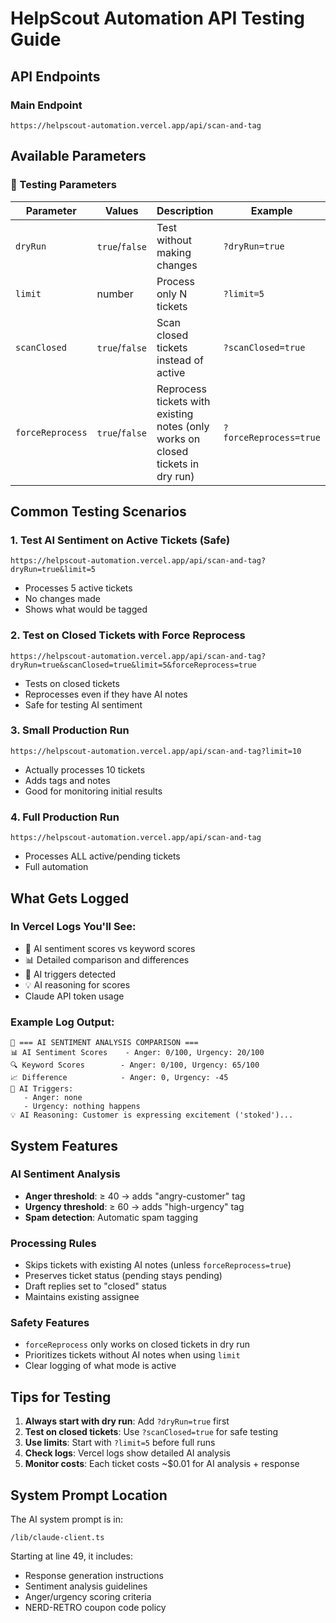 # HelpScout Automation API Testing Guide

## API Endpoints

### Main Endpoint
`https://helpscout-automation.vercel.app/api/scan-and-tag`

## Available Parameters

### 🧪 Testing Parameters

| Parameter | Values | Description | Example |
|-----------|--------|-------------|---------|
| `dryRun` | `true`/`false` | Test without making changes | `?dryRun=true` |
| `limit` | number | Process only N tickets | `?limit=5` |
| `scanClosed` | `true`/`false` | Scan closed tickets instead of active | `?scanClosed=true` |
| `forceReprocess` | `true`/`false` | Reprocess tickets with existing notes (only works on closed tickets in dry run) | `?forceReprocess=true` |

## Common Testing Scenarios

### 1. Test AI Sentiment on Active Tickets (Safe)
```
https://helpscout-automation.vercel.app/api/scan-and-tag?dryRun=true&limit=5
```
- Processes 5 active tickets
- No changes made
- Shows what would be tagged

### 2. Test on Closed Tickets with Force Reprocess
```
https://helpscout-automation.vercel.app/api/scan-and-tag?dryRun=true&scanClosed=true&limit=5&forceReprocess=true
```
- Tests on closed tickets
- Reprocesses even if they have AI notes
- Safe for testing AI sentiment

### 3. Small Production Run
```
https://helpscout-automation.vercel.app/api/scan-and-tag?limit=10
```
- Actually processes 10 tickets
- Adds tags and notes
- Good for monitoring initial results

### 4. Full Production Run
```
https://helpscout-automation.vercel.app/api/scan-and-tag
```
- Processes ALL active/pending tickets
- Full automation

## What Gets Logged

### In Vercel Logs You'll See:
- 🤖 AI sentiment scores vs keyword scores
- 📊 Detailed comparison and differences
- 🎯 AI triggers detected
- 💡 AI reasoning for scores
- Claude API token usage

### Example Log Output:
```
🤖 === AI SENTIMENT ANALYSIS COMPARISON ===
📊 AI Sentiment Scores    - Anger: 0/100, Urgency: 20/100
🔍 Keyword Scores        - Anger: 0/100, Urgency: 65/100
📈 Difference            - Anger: 0, Urgency: -45
🎯 AI Triggers:
   - Anger: none
   - Urgency: nothing happens
💡 AI Reasoning: Customer is expressing excitement ('stoked')...
```

## System Features

### AI Sentiment Analysis
- **Anger threshold**: ≥ 40 → adds "angry-customer" tag
- **Urgency threshold**: ≥ 60 → adds "high-urgency" tag
- **Spam detection**: Automatic spam tagging

### Processing Rules
- Skips tickets with existing AI notes (unless `forceReprocess=true`)
- Preserves ticket status (pending stays pending)
- Draft replies set to "closed" status
- Maintains existing assignee

### Safety Features
- `forceReprocess` only works on closed tickets in dry run
- Prioritizes tickets without AI notes when using `limit`
- Clear logging of what mode is active

## Tips for Testing

1. **Always start with dry run**: Add `?dryRun=true` first
2. **Test on closed tickets**: Use `?scanClosed=true` for safe testing
3. **Use limits**: Start with `?limit=5` before full runs
4. **Check logs**: Vercel logs show detailed AI analysis
5. **Monitor costs**: Each ticket costs ~$0.01 for AI analysis + response

## System Prompt Location

The AI system prompt is in:
```
/lib/claude-client.ts
```

Starting at line 49, it includes:
- Response generation instructions
- Sentiment analysis guidelines
- Anger/urgency scoring criteria
- NERD-RETRO coupon code policy